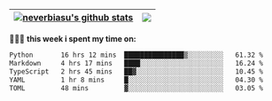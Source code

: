 | <a href="https://github.com/neverbiasu"><img align="center" src="https://github-readme-stats.vercel.app/api?username=neverbiasu&theme=dracula&show_icons=true&hide_border=true&count_private=true" alt="neverbiasu's github stats" /></a> | <a href="https://github.com/neverbiasu"><img align="center" src="https://github-readme-stats.vercel.app/api/top-langs/?username=neverbiasu&theme=dracula&show_icons=true&hide_border=true&layout=compact" /></a> |
| ------------- | ------------- |

👨🏾‍💻 **this week i spent my time on:**
<!--START_SECTION:waka-->

```txt
Python       16 hrs 12 mins  ███████████████▒░░░░░░░░░   61.32 %
Markdown     4 hrs 17 mins   ████░░░░░░░░░░░░░░░░░░░░░   16.24 %
TypeScript   2 hrs 45 mins   ██▓░░░░░░░░░░░░░░░░░░░░░░   10.45 %
YAML         1 hr 8 mins     █░░░░░░░░░░░░░░░░░░░░░░░░   04.30 %
TOML         48 mins         ▓░░░░░░░░░░░░░░░░░░░░░░░░   03.05 %
```

<!--END_SECTION:waka-->
